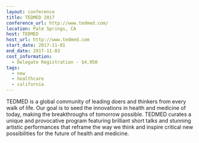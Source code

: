 ```yaml
---
layout: conference
title: TEDMED 2017
conference_url: http://www.tedmed.com/
location: Palm Springs, CA
host: TEDMED
host_url: http://www.tedmed.com
start_date: 2017-11-01
end_date: 2017-11-03
cost_information:
  - Delegate Registration - $4,950
tags:
  - new
  - healthcare
  - california
---
```


TEDMED is a global community of leading doers and thinkers from every walk of life. Our goal
is to seed the innovations in health and medicine of today, making the breakthroughs of
tomorrow possible. TEDMED curates a unique and provocative program featuring brilliant short
talks and stunning artistic performances that reframe the way we think and inspire critical
new possibilities for the future of health and medicine.
